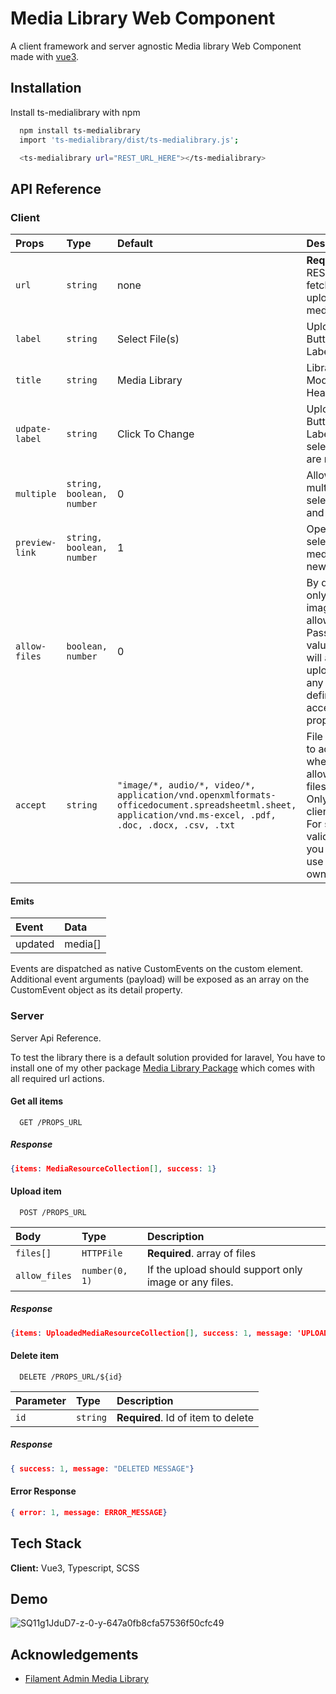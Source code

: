 
# Media Library Web Component 

A client framework and server agnostic Media library Web Component made with [vue3](https://v3.vuejs.org).

## Installation

Install ts-medialibrary with npm

```bash
  npm install ts-medialibrary
  import 'ts-medialibrary/dist/ts-medialibrary.js';

  <ts-medialibrary url="REST_URL_HERE"></ts-medialibrary>
```
    
## API Reference

### Client

| Props | Type | Default |  Description                       |
| :-------- | :------- | :------- | :-------------------------------- |
| `url`     | `string` | none     | **Required**. REST Url to fetch and upload media |
| `label`   | `string` | Select File(s) | Upload Button Label |
| `title`   | `string` | Media Library | Library Modal Heading |
| `udpate-label`   | `string` | Click To Change | Upload Button Label after selections are made |
| `multiple`   | `string, boolean, number` | 0 | Allow multiple selection and upload |
| `preview-link`   | `string, boolean, number` | 1 | Open selected media in new tab 
| `allow-files`   | `boolean, number` | 0 | By default only images are allowed, Passing value of 1 will allow upload of any files defined in accept prop |
| `accept`   | `string` | `"image/*, audio/*, video/*, application/vnd.openxmlformats-officedocument.spreadsheetml.sheet, application/vnd.ms-excel, .pdf, .doc, .docx, .csv, .txt` | File types to accept when allow-files=1. Only for clientisde. For server validation you have to use your own. |

#### Emits
| Event | Data |
| :-------- | :------- |
| updated | media[] |

Events are dispatched as native CustomEvents on the custom element. Additional event arguments (payload) will be exposed as an array on the CustomEvent object as its detail property.

### Server
Server Api Reference. 

To test the library there is a default solution provided for laravel, You have to install one of my other package [Media Library Package](https://github.com/themightysapien/laravelmedialibrary) which comes with all required url actions.


#### Get all items

```http
  GET /PROPS_URL
```
##### Response
```json
{items: MediaResourceCollection[], success: 1}
```

#### Upload item

```http
  POST /PROPS_URL
```

| Body | Type     | Description                       |
| :-------- | :------- | :-------------------------------- |
| `files[]`      | `HTTPFile` | **Required**. array of files |
| `allow_files`      | `number(0, 1)` | If the upload should support only image or any files. |

##### Response
```json
{items: UploadedMediaResourceCollection[], success: 1, message: 'UPLOADED SUCCESS MESSAGE'}
```
#### Delete item

```http
  DELETE /PROPS_URL/${id}
```

| Parameter | Type     | Description                       |
| :-------- | :------- | :-------------------------------- |
| `id`      | `string` | **Required**. Id of item to delete |
##### Response
```json
{ success: 1, message: "DELETED MESSAGE"}
```
#### Error Response
```json
{ error: 1, message: ERROR_MESSAGE}
```


## Tech Stack

**Client:** Vue3, Typescript, SCSS



## Demo

![SQ11g1JduD7-z-0-y-647a0fb8cfa57536f50cfc49](https://github.com/themightysapien/wcmedialibrary/assets/732813/68797d17-6a0d-46bc-b797-b87791f11f60)


## Acknowledgements

 - [Filament Admin Media Library](https://filamentphp.com/plugins/media-library-pro)
